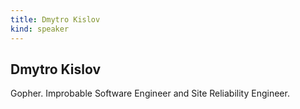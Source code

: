 ```yaml
---
title: Dmytro Kislov
kind: speaker
---
```


## Dmytro Kislov

Gopher. Improbable Software Engineer and Site Reliability Engineer.
